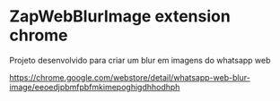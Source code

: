 # ZapWebBlurImage extension chrome

Projeto desenvolvido para criar um blur em imagens do whatsapp web 


https://chrome.google.com/webstore/detail/whatsapp-web-blur-image/eeoedjpbmfpbfmkimepoghigdhhodhph
